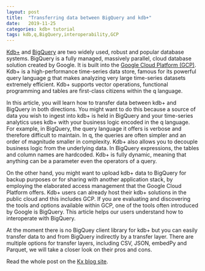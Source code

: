 ```yaml
---
layout: post
title:  "Transferring data between BigQuery and kdb+"
date:   2019-11-25
categories: kdb+ tutorial
tags: kdb,q,BigQuery,interoperability,GCP
---
```


[Kdb+](https://code.kx.com/q/) and [BigQuery](https://cloud.google.com/bigquery/) are two widely used, robust and popular database systems. BigQuery is a fully managed, massively parallel, cloud database solution created by Google. It is built into the [Google Cloud Platform (GCP)](https://cloud.google.com/). Kdb+ is a high-performance time-series data store, famous for its powerful query language [q](https://code.kx.com/q4m3/) that makes analyzing very large time-series datasets extremely efficient. Kdb+ supports vector operations, functional programming and tables are first-class citizens within the q language.

In this article, you will learn how to transfer data between kdb+ and BigQuery in both directions. You might want to do this because a source of data you wish to ingest into kdb+ is held in BigQuery and your time-series analytics uses kdb+ with your business logic encoded in the q language. For example, in BigQuery, the query language it offers is verbose and therefore difficult to maintain. In q, the queries are often simpler and an order of magnitude smaller in complexity. Kdb+ also allows you to decouple business logic from the underlying data. In BigQuery expressions, the tables and column names are hardcoded. Kdb+ is fully dynamic, meaning that anything can be a parameter even the operators of a query.

On the other hand, you might want to upload kdb+ data to BigQuery for backup purposes or for sharing with another application stack, by employing the elaborated access management that the Google Cloud Platform offers. Kdb+ users can already host their kdb+ solutions in the public cloud and this includes GCP. If you are evaluating and discovering the tools and options available within GCP, one of the tools often introduced by Google is BigQuery. This article helps our users understand how to interoperate with BigQuery.

At the moment there is no BigQuey client library for kdb+ but you can easily transfer data to and from BigQuery indirectly by a transfer layer. There are multiple options for transfer layers, including CSV, JSON, embedPy and Parquet, we will take a closer look on their pros and cons.

Read the whole post on the [Kx blog site](https://kx.com/blog/transferring-data-between-bigquery-and-kdb/).